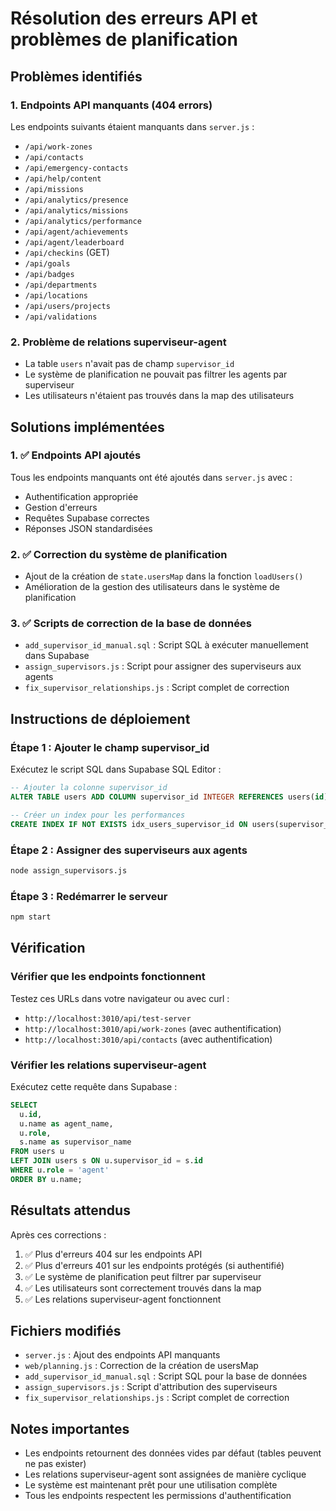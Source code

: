 # Résolution des erreurs API et problèmes de planification

## Problèmes identifiés

### 1. Endpoints API manquants (404 errors)
Les endpoints suivants étaient manquants dans `server.js` :
- `/api/work-zones`
- `/api/contacts`
- `/api/emergency-contacts`
- `/api/help/content`
- `/api/missions`
- `/api/analytics/presence`
- `/api/analytics/missions`
- `/api/analytics/performance`
- `/api/agent/achievements`
- `/api/agent/leaderboard`
- `/api/checkins` (GET)
- `/api/goals`
- `/api/badges`
- `/api/departments`
- `/api/locations`
- `/api/users/projects`
- `/api/validations`

### 2. Problème de relations superviseur-agent
- La table `users` n'avait pas de champ `supervisor_id`
- Le système de planification ne pouvait pas filtrer les agents par superviseur
- Les utilisateurs n'étaient pas trouvés dans la map des utilisateurs

## Solutions implémentées

### 1. ✅ Endpoints API ajoutés
Tous les endpoints manquants ont été ajoutés dans `server.js` avec :
- Authentification appropriée
- Gestion d'erreurs
- Requêtes Supabase correctes
- Réponses JSON standardisées

### 2. ✅ Correction du système de planification
- Ajout de la création de `state.usersMap` dans la fonction `loadUsers()`
- Amélioration de la gestion des utilisateurs dans le système de planification

### 3. ✅ Scripts de correction de la base de données
- `add_supervisor_id_manual.sql` : Script SQL à exécuter manuellement dans Supabase
- `assign_supervisors.js` : Script pour assigner des superviseurs aux agents
- `fix_supervisor_relationships.js` : Script complet de correction

## Instructions de déploiement

### Étape 1 : Ajouter le champ supervisor_id
Exécutez le script SQL dans Supabase SQL Editor :
```sql
-- Ajouter la colonne supervisor_id
ALTER TABLE users ADD COLUMN supervisor_id INTEGER REFERENCES users(id);

-- Créer un index pour les performances
CREATE INDEX IF NOT EXISTS idx_users_supervisor_id ON users(supervisor_id);
```

### Étape 2 : Assigner des superviseurs aux agents
```bash
node assign_supervisors.js
```

### Étape 3 : Redémarrer le serveur
```bash
npm start
```

## Vérification

### Vérifier que les endpoints fonctionnent
Testez ces URLs dans votre navigateur ou avec curl :
- `http://localhost:3010/api/test-server`
- `http://localhost:3010/api/work-zones` (avec authentification)
- `http://localhost:3010/api/contacts` (avec authentification)

### Vérifier les relations superviseur-agent
Exécutez cette requête dans Supabase :
```sql
SELECT 
  u.id,
  u.name as agent_name,
  u.role,
  s.name as supervisor_name
FROM users u
LEFT JOIN users s ON u.supervisor_id = s.id
WHERE u.role = 'agent'
ORDER BY u.name;
```

## Résultats attendus

Après ces corrections :
1. ✅ Plus d'erreurs 404 sur les endpoints API
2. ✅ Plus d'erreurs 401 sur les endpoints protégés (si authentifié)
3. ✅ Le système de planification peut filtrer par superviseur
4. ✅ Les utilisateurs sont correctement trouvés dans la map
5. ✅ Les relations superviseur-agent fonctionnent

## Fichiers modifiés

- `server.js` : Ajout des endpoints API manquants
- `web/planning.js` : Correction de la création de usersMap
- `add_supervisor_id_manual.sql` : Script SQL pour la base de données
- `assign_supervisors.js` : Script d'attribution des superviseurs
- `fix_supervisor_relationships.js` : Script complet de correction

## Notes importantes

- Les endpoints retournent des données vides par défaut (tables peuvent ne pas exister)
- Les relations superviseur-agent sont assignées de manière cyclique
- Le système est maintenant prêt pour une utilisation complète
- Tous les endpoints respectent les permissions d'authentification
